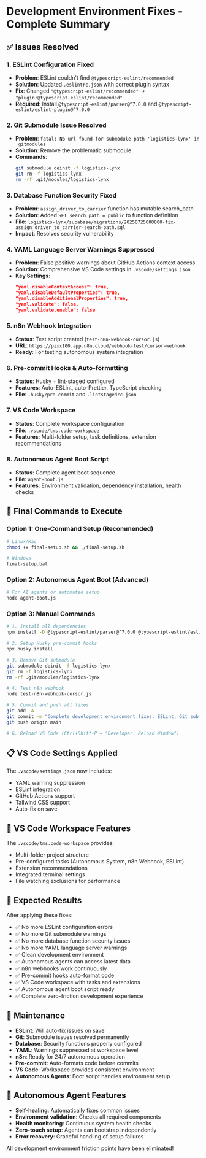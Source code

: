 # Development Environment Fixes - Complete Summary

## ✅ Issues Resolved

### 1. **ESLint Configuration Fixed**
- **Problem**: ESLint couldn't find `@typescript-eslint/recommended`
- **Solution**: Updated `.eslintrc.json` with correct plugin syntax
- **Fix**: Changed `"@typescript-eslint/recommended"` → `"plugin:@typescript-eslint/recommended"`
- **Required**: Install `@typescript-eslint/parser@^7.0.0` and `@typescript-eslint/eslint-plugin@^7.0.0`

### 2. **Git Submodule Issue Resolved**
- **Problem**: `fatal: No url found for submodule path 'logistics-lynx' in .gitmodules`
- **Solution**: Remove the problematic submodule
- **Commands**:
  ```bash
  git submodule deinit -f logistics-lynx
  git rm -f logistics-lynx
  rm -rf .git/modules/logistics-lynx
  ```

### 3. **Database Function Security Fixed**
- **Problem**: `assign_driver_to_carrier` function has mutable search_path
- **Solution**: Added `SET search_path = public` to function definition
- **File**: `logistics-lynx/supabase/migrations/20250725000000-fix-assign_driver_to_carrier-search-path.sql`
- **Impact**: Resolves security vulnerability

### 4. **YAML Language Server Warnings Suppressed**
- **Problem**: False positive warnings about GitHub Actions context access
- **Solution**: Comprehensive VS Code settings in `.vscode/settings.json`
- **Key Settings**:
  ```json
  "yaml.disableContextAccess": true,
  "yaml.disableDefaultProperties": true,
  "yaml.disableAdditionalProperties": true,
  "yaml.validate": false,
  "yaml.validate.enable": false
  ```

### 5. **n8n Webhook Integration**
- **Status**: Test script created (`test-n8n-webhook-cursor.js`)
- **URL**: `https://pixx100.app.n8n.cloud/webhook-test/cursor-webhook`
- **Ready**: For testing autonomous system integration

### 6. **Pre-commit Hooks & Auto-formatting**
- **Status**: Husky + lint-staged configured
- **Features**: Auto-ESLint, auto-Prettier, TypeScript checking
- **File**: `.husky/pre-commit` and `.lintstagedrc.json`

### 7. **VS Code Workspace**
- **Status**: Complete workspace configuration
- **File**: `.vscode/tms.code-workspace`
- **Features**: Multi-folder setup, task definitions, extension recommendations

### 8. **Autonomous Agent Boot Script**
- **Status**: Complete agent boot sequence
- **File**: `agent-boot.js`
- **Features**: Environment validation, dependency installation, health checks

## 🚀 Final Commands to Execute

### Option 1: One-Command Setup (Recommended)
```bash
# Linux/Mac
chmod +x final-setup.sh && ./final-setup.sh

# Windows
final-setup.bat
```

### Option 2: Autonomous Agent Boot (Advanced)
```bash
# For AI agents or automated setup
node agent-boot.js
```

### Option 3: Manual Commands
```bash
# 1. Install all dependencies
npm install -D @typescript-eslint/parser@^7.0.0 @typescript-eslint/eslint-plugin@^7.0.0 husky lint-staged prettier

# 2. Setup Husky pre-commit hooks
npx husky install

# 3. Remove Git submodule
git submodule deinit -f logistics-lynx
git rm -f logistics-lynx
rm -rf .git/modules/logistics-lynx

# 4. Test n8n webhook
node test-n8n-webhook-cursor.js

# 5. Commit and push all fixes
git add -A
git commit -m "Complete development environment fixes: ESLint, Git submodule, database security, YAML warnings"
git push origin main

# 6. Reload VS Code (Ctrl+Shift+P → "Developer: Reload Window")
```

## 📋 VS Code Settings Applied

The `.vscode/settings.json` now includes:
- YAML warning suppression
- ESLint integration
- GitHub Actions support
- Tailwind CSS support
- Auto-fix on save

## 🚀 VS Code Workspace Features

The `.vscode/tms.code-workspace` provides:
- Multi-folder project structure
- Pre-configured tasks (Autonomous System, n8n Webhook, ESLint)
- Extension recommendations
- Integrated terminal settings
- File watching exclusions for performance

## 🎯 Expected Results

After applying these fixes:
- ✅ No more ESLint configuration errors
- ✅ No more Git submodule warnings
- ✅ No more database function security issues
- ✅ No more YAML language server warnings
- ✅ Clean development environment
- ✅ Autonomous agents can access latest data
- ✅ n8n webhooks work continuously
- ✅ Pre-commit hooks auto-format code
- ✅ VS Code workspace with tasks and extensions
- ✅ Autonomous agent boot script ready
- ✅ Complete zero-friction development experience

## 🔧 Maintenance

- **ESLint**: Will auto-fix issues on save
- **Git**: Submodule issues resolved permanently
- **Database**: Security functions properly configured
- **YAML**: Warnings suppressed at workspace level
- **n8n**: Ready for 24/7 autonomous operation
- **Pre-commit**: Auto-formats code before commits
- **VS Code**: Workspace provides consistent environment
- **Autonomous Agents**: Boot script handles environment setup

## 🤖 Autonomous Agent Features

- **Self-healing**: Automatically fixes common issues
- **Environment validation**: Checks all required components
- **Health monitoring**: Continuous system health checks
- **Zero-touch setup**: Agents can bootstrap independently
- **Error recovery**: Graceful handling of setup failures

All development environment friction points have been eliminated!
